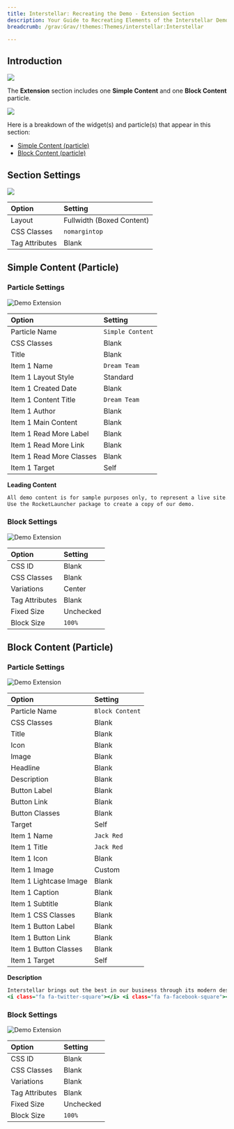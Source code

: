 ```yaml
---
title: Interstellar: Recreating the Demo - Extension Section
description: Your Guide to Recreating Elements of the Interstellar Demo for Grav
breadcrumb: /grav:Grav/!themes:Themes/interstellar:Interstellar

---
```


## Introduction

![](assets/demo_7.jpeg)

The **Extension** section includes one **Simple Content** and one **Block Content** particle.

![](assets/home_extension.jpeg)

Here is a breakdown of the widget(s) and particle(s) that appear in this section:

* [Simple Content (particle)](#owl-carousel-(particle))
* [Block Content (particle)](#block-content-(particle))

## Section Settings

![](assets/demo_extension_settings.jpeg)

| Option           | Setting                   |
| :--------------- | :----------               |
| Layout           | Fullwidth (Boxed Content) |
| CSS Classes      | `nomargintop`             |
| Tag Attributes   | Blank                     |

## Simple Content (Particle)

### Particle Settings

![Demo Extension](demo_extension_1.jpeg)

| Option                   | Setting          |
| :-----                   | :-----           |
| Particle Name            | `Simple Content` |
| CSS Classes              | Blank            |
| Title                    | Blank            |
| Item 1 Name              | `Dream Team`     |
| Item 1 Layout Style      | Standard         |
| Item 1 Created Date      | Blank            |
| Item 1 Content Title     | `Dream Team`     |
| Item 1 Author            | Blank            |
| Item 1 Main Content      | Blank            |
| Item 1 Read More Label   | Blank            |
| Item 1 Read More Link    | Blank            |
| Item 1 Read More Classes | Blank            |
| Item 1 Target            | Self             |

**Leading Content**

~~~ .html
All demo content is for sample purposes only, to represent a live site.</br>
Use the RocketLauncher package to create a copy of our demo.
~~~

### Block Settings

![Demo Extension](demo_extension_2.jpeg)

| Option         | Setting   |
| :-----         | :-----    |
| CSS ID         | Blank     |
| CSS Classes    | Blank     |
| Variations     | Center    |
| Tag Attributes | Blank     |
| Fixed Size     | Unchecked |
| Block Size     | `100%`    |

## Block Content (Particle)

### Particle Settings

![Demo Extension](demo_extension_3.jpeg)

| Option                | Setting         |
| :-----                | :-----          |
| Particle Name         | `Block Content` |
| CSS Classes           | Blank           |
| Title                 | Blank           |
| Icon                  | Blank           |
| Image                 | Blank           |
| Headline              | Blank           |
| Description           | Blank           |
| Button Label          | Blank           |
| Button Link           | Blank           |
| Button Classes        | Blank           |
| Target                | Self            |
| Item 1 Name           | `Jack Red`      |
| Item 1 Title          | `Jack Red`      |
| Item 1 Icon           | Blank           |
| Item 1 Image          | Custom          |
| Item 1 Lightcase Image   | Blank           |
| Item 1 Caption        | Blank           |
| Item 1 Subtitle       | Blank           |
| Item 1 CSS Classes    | Blank           |
| Item 1 Button Label   | Blank           |
| Item 1 Button Link    | Blank           |
| Item 1 Button Classes | Blank           |
| Item 1 Target         | Self            |

**Description**

~~~ .html
Interstellar brings out the best in our business through its modern design, incredible feature set, and infinite versatility.<br />
<i class="fa fa-twitter-square"></i> <i class="fa fa-facebook-square"></i> <i class="fa fa-linkedin-square"></i>
~~~

### Block Settings

![Demo Extension](demo_extension_4.jpeg)

| Option         | Setting   |
| :-----         | :-----    |
| CSS ID         | Blank     |
| CSS Classes    | Blank     |
| Variations     | Blank     |
| Tag Attributes | Blank     |
| Fixed Size     | Unchecked |
| Block Size     | `100%`    |
